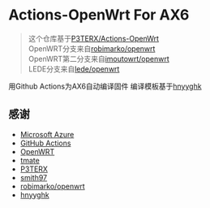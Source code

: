 

# Actions-OpenWrt For  AX6

> 这个仓库基于[P3TERX/Actions-OpenWrt](https://github.com/P3TERX/Actions-OpenWrt)<br>
> OpenWRT分支来自[robimarko/openwrt](https://github.com/robimarko/openwrt/tree/ipq807x-5.15-pr)<br>
> OpenWRT第二分支来自[imoutowrt/openwrt](https://github.com/1715173329/imoutowrt)<br>
> LEDE分支来自[lede/openwrt](https://www.right.com.cn/forum/forum.php?mod=viewthread&tid=5796487&extra=page%3D1%26filter%3Dtypeid%26typeid%3D64)<br>



用Github Actions为AX6自动编译固件
编译模板基于[hnyyghk](https://github.com/hnyyghk/AX6-Actions-OpenWrt)

## 感谢

* [Microsoft Azure](https://azure.microsoft.com/)
* [GitHub Actions](https://github.com/features/actions)
* [OpenWRT](https://github.com/openwrt/openwrt)
* [tmate](https://github.com/tmate-io/tmate)
* [P3TERX](https://github.com/P3TERX)
* [smith97](https://www.right.com.cn/forum/thread-6054985-1-1.html)
* [robimarko/openwrt](https://github.com/robimarko/openwrt/tree/ipq807x-5.15-pr)<br>
* [hnyyghk](https://github.com/hnyyghk/AX6-Actions-OpenWrt)
